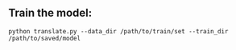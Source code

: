## Train the model:

`python translate.py --data_dir /path/to/train/set --train_dir /path/to/saved/model`
